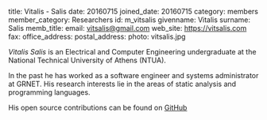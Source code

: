 title: Vitalis - Salis
date: 20160715
joined_date: 20160715
category: members
member_category: Researchers
id: m_vitsalis
givenname: Vitalis
surname: Salis
memb_title:
email: vitsalis@gmail.com
web_site: https://vitsalis.com
fax:
office_address:
postal_address:
photo: vitsalis.jpg

_Vitalis Salis_ is an
Electrical and Computer Engineering undergraduate
at the National Technical University of Athens (NTUA).

In the past he has worked as a software engineer
and systems administrator at GRNET.
His research interests lie in the areas
of static analysis and programming languages.

His open source contributions can be found on
[GitHub](https://github.com/vitsalis)
